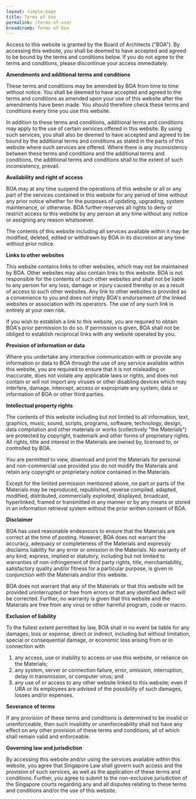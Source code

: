 ```yaml
---
layout: simple-page
title: Terms of Use
permalink: /terms-of-use/
breadcrumb: Terms of Use
---
```

Access to this website is granted by the Board of Architects ("BOA"). By accessing this website, you shall be deemed to have accepted and agreed to be bound by the terms and conditions below. If you do not agree to the terms and conditions, please discontinue your access immediately.

**Amendments and additional terms and conditions**

These terms and conditions may be amended by BOA from time to time without notice. You shall be deemed to have accepted and agreed to the terms and conditions as amended upon your use of this website after the amendments have been made. You should therefore check these terms and conditions every time you use this website.

In addition to these terms and conditions, additional terms and conditions may apply to the use of certain services offered in this website. By using such services, you shall also be deemed to have accepted and agreed to be bound by the additional terms and conditions as stated in the parts of this website where such services are offered. Where there is any inconsistency between these terms and conditions and the additional terms and conditions, the additional terms and conditions shall to the extent of such inconsistency, prevail.

**Availability and right of access**

BOA may at any time suspend the operations of this website or all or any part of the services contained in this website for any period of time without any prior notice whether for the purposes of updating, upgrading, system maintenance, or otherwise.
BOA further reserves all rights to deny or restrict access to this website by any person at any time without any notice or assigning any reason whatsoever.

The contents of this website including all services available within it may be modified, deleted, edited or withdrawn by BOA in its discretion at any time without prior notice.

**Links to other websites**

This website contains links to other websites, which may not be maintained by BOA. Other websites may also contain links to this website. BOA is not responsible for the contents of such other websites and shall not be liable to any person for any loss, damage or injury caused thereby or as a result of access to such other websites. Any link to other websites is provided as a convenience to you and does not imply BOA's endorsement of the linked websites or association with its operators. The use of any such link is entirely at your own risk.

If you wish to establish a link to this website, you are required to obtain BOA's prior permission to do so. If permission is given, BOA shall not be obliged to establish reciprocal links with any website operated by you.

**Provision of information or data**

Where you undertake any interactive communication with or provide any information or data to BOA through the use of any service available within this website, you are required to ensure that it is not misleading or inaccurate, does not violate any applicable laws or rights, and does not contain or will not import any viruses or other disabling devices which may interfere, damage, intercept, access or expropriate any system, data or information of BOA or other third parties.

**Intellectual property rights**

The contents of this website including but not limited to all information, text, graphics, music, sound, scripts, programs, software, technology, design, data compilation and other materials or works (collectively "the Materials") are protected by copyright, trademark and other forms of proprietary rights. All rights, title and interest in the Materials are owned by, licensed to, or controlled by BOA.

You are permitted to view, download and print the Materials for personal and non-commercial use provided you do not modify the Materials and retain any copyright or proprietary notice contained in the Materials.

Except for the limited permission mentioned above, no part or parts of the Materials may be reproduced, republished, reverse compiled, adapted, modified, distributed, commercially exploited, displayed, broadcast, hyperlinked, framed or transmitted in any manner or by any means or stored in an information retrieval system without the prior written consent of BOA.

**Disclaimer**

BOA has used reasonable endeavours to ensure that the Materials are correct at the time of posting. However, BOA does not warrant the accuracy, adequacy or completeness of the Materials and expressly disclaims liability for any error or omission in the Materials.
No warranty of any kind, express, implied or statutory, including but not limited to warranties of non-infringement of third party rights, title, merchantability, satisfactory quality and/or fitness for a particular purpose, is given in conjunction with the Materials and/or this website.

BOA does not warrant that any of the Materials or that this website will be provided uninterrupted or free from errors or that any identified defect will be corrected. Further, no warranty is given that this website and the Materials are free from any virus or other harmful program, code or macro.

**Exclusion of liability**

To the fullest extent permitted by law, BOA shall in no event be liable for any damages, loss or expense, direct or indirect, including but without limitation, special or consequential damage, or economic loss arising from or in connection with

1.	any access, use or inability to access or use this website, or reliance on the Materials;
2.	any system, server or connection failure, error, omission, interruption, delay in transmission, or computer virus; and
3.	any use of or access to any other website linked to this website;
even if URA or its employees are advised of the possibility of such damages, losses and/or expenses.

**Severance of terms**

If any provision of these terms and conditions is determined to be invalid or unenforceable, then such invalidity or unenforceability shall not have any effect on any other provision of these terms and conditions, all of which shall remain valid and enforceable.

**Governing law and jurisdiction**

By accessing this website and/or using the services available within this website, you agree that Singapore Law shall govern such access and the provision of such services, as well as the application of these terms and conditions. Further, you agree to submit to the non-exclusive jurisdiction of the Singapore courts regarding any and all disputes relating to these terms and conditions and/or the use of this website.


